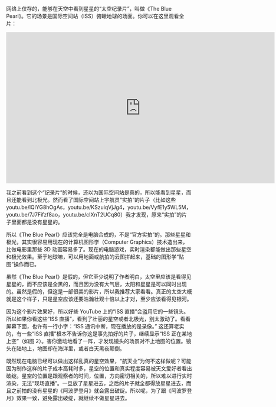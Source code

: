 网络上仅存的，能够在天空中看到星星的“太空纪录片”，叫做《The Blue Pearl》。它的场景是国际空间站（ISS）俯瞰地球的场面。你可以在这里观看全片：

<div id="youtube2-IMVjlgWby74" class="youtube-wrap" data-attrs="{&quot;videoId&quot;:&quot;IMVjlgWby74&quot;,&quot;startTime&quot;:null,&quot;endTime&quot;:null}">

<div class="youtube-inner"><iframe src="https://www.youtube-nocookie.com/embed/IMVjlgWby74?rel=0&amp;autoplay=0&amp;showinfo=0&amp;enablejsapi=0" frameborder="0" loading="lazy" gesture="media" allow="autoplay; fullscreen" allowautoplay="true" allowfullscreen="true" width="728" height="409"></iframe></div>

</div>

我之前看到这个“纪录片”的时候，还以为国际空间站是真的，所以能看到星星，而且还能看到北极光。然而看了国际空间站上宇航员“实拍”的片子（比如这些 youtu.be/lQlYG8hOgAs，youtu.be/KSzuiqVjJg4，youtu.be/VyfE1y5WL5M，youtu.be/7J7Fifzf8ao，youtu.be/cIXnT2UCq80）我才发现，原来“实拍”的片子里面都是没有星星的。

所以《The Blue Pearl》应该完全是电脑合成的，不是“官方实拍”的。那些星星和极光，其实很容易用现在的计算机图形学（Computer Graphics）技术造出来，比做电影里那些 3D 动画容易多了。现在的电脑游戏，实时渲染都能做出那些星空和极光效果。至于地球嘛，可以用地面或航拍的云图拼起来，基础的图形学“贴图”操作而已。

虽然《The Blue Pearl》是假的，但它至少说明了作者明白，太空里应该是看得见星星的，而不应该是全黑的，而且因为没有大气层，太阳和星星是可以同时出现的。虽然是假的，但这是一部很美的影片，所以我推荐大家看看。真正的太空大概就是这个样子，只是星空应该还要浩瀚壮观十倍以上才对，至少应该看得见银河。

因为这个影片效果好，所以好些 YouTube 上的“ISS 直播”会盗用它的一些镜头。所以如果你看这些“ISS 直播”，看到了壮丽的星空或者北极光，别太激动了。看看屏幕下面，也许有一行小字：“ISS 通讯中断，现在播放的是录像。” 这还算老实的，有一些“ISS 直播”根本不告诉你这是事先拍好的片子，继续显示“ISS 正在某地上空”（如图 2）。害你激动地看了一阵，才发现镜头的场景对不上地图的位置。镜头在陆地上，地图却在海洋里，或者白天黑夜颠倒。

既然现在电脑已经可以做出这样乱真的星空效果，“航天业”为何不这样做呢？可能因为制作这样的片子成本高耗时多，星空的位置和真实程度容易被天文爱好者看出破绽。星空的位置是跟观察者的时间，位置，方向密切相关的，所以难以进行实时渲染，无法“现场直播”。一旦放了星星进去，之后的片子就全都得放星星进去，而且之前拍的没有星星的《阿波罗登月》就会露出破绽。所以呢，为了跟《阿波罗登月》效果一致，避免露出破绽，就继续不做星星进去。

